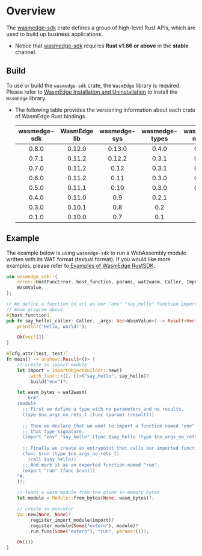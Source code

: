 # Overview

The [wasmedge-sdk](https://crates.io/crates/wasmedge-sdk) crate defines a group of high-level Rust APIs, which are used to build up business applications.

* Notice that [wasmedge-sdk](https://crates.io/crates/wasmedge-sdk) requires **Rust v1.66 or above** in the **stable** channel.

## Build

To use or build the `wasmedge-sdk` crate, the `WasmEdge` library is required. Please refer to [WasmEdge Installation and Uninstallation](https://wasmedge.org/book/en/quick_start/install.html) to install the `WasmEdge` library.

* The following table provides the versioning information about each crate of WasmEdge Rust bindings.

  | wasmedge-sdk  | WasmEdge lib  | wasmedge-sys  | wasmedge-types| wasmedge-macro|
  | :-----------: | :-----------: | :-----------: | :-----------: | :-----------: |
  | 0.8.0         | 0.12.0        | 0.13.0        | 0.4.0         | 0.3.0         |
  | 0.7.1         | 0.11.2        | 0.12.2        | 0.3.1         | 0.3.0         |
  | 0.7.0         | 0.11.2        | 0.12          | 0.3.1         | 0.3.0         |
  | 0.6.0         | 0.11.2        | 0.11          | 0.3.0         | 0.2.0         |
  | 0.5.0         | 0.11.1        | 0.10          | 0.3.0         | 0.1.0         |
  | 0.4.0         | 0.11.0        | 0.9           | 0.2.1         | -             |
  | 0.3.0         | 0.10.1        | 0.8           | 0.2           | -             |
  | 0.1.0         | 0.10.0        | 0.7           | 0.1           | -             |
  
## Example

The example below is using `wasmedge-sdk` to run a WebAssembly module written with its WAT format (textual format). If you would like more examples, please refer to [Examples of WasmEdge RustSDK](https://github.com/second-state/wasmedge-rustsdk-examples).

```rust
use wasmedge_sdk::{
    error::HostFuncError, host_function, params, wat2wasm, Caller, ImportObjectBuilder, Module, Vm,
    WasmValue,
};

// We define a function to act as our "env" "say_hello" function imported in the
// Wasm program above.
#[host_function]
pub fn say_hello(_caller: Caller, _args: Vec<WasmValue>) -> Result<Vec<WasmValue>, HostFuncError> {
    println!("Hello, world!");

    Ok(vec![])
}

#[cfg_attr(test, test)]
fn main() -> anyhow::Result<()> {
    // create an import module
    let import = ImportObjectBuilder::new()
        .with_func::<(), ()>("say_hello", say_hello)?
        .build("env")?;

    let wasm_bytes = wat2wasm(
        br#"
    (module
      ;; First we define a type with no parameters and no results.
      (type $no_args_no_rets_t (func (param) (result)))
    
      ;; Then we declare that we want to import a function named "env" "say_hello" with
      ;; that type signature.
      (import "env" "say_hello" (func $say_hello (type $no_args_no_rets_t)))
    
      ;; Finally we create an entrypoint that calls our imported function.
      (func $run (type $no_args_no_rets_t)
        (call $say_hello))
      ;; And mark it as an exported function named "run".
      (export "run" (func $run)))
    "#,
    )?;

    // loads a wasm module from the given in-memory bytes
    let module = Module::from_bytes(None, wasm_bytes)?;

    // create an executor
    Vm::new(None, None)?
        .register_import_module(import)?
        .register_module(Some("extern"), module)?
        .run_func(Some("extern"), "run", params!())?;

    Ok(())
}

```
